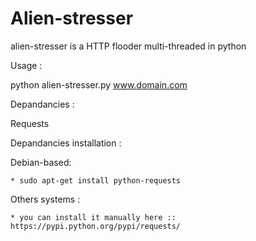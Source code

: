 # Alien-stresser
alien-stresser is a HTTP flooder multi-threaded in  python

Usage :

python alien-stresser.py www.domain.com

Depandancies :

Requests

Depandancies installation :

Debian-based:

    * sudo apt-get install python-requests

Others systems :

    * you can install it manually here :: https://pypi.python.org/pypi/requests/
